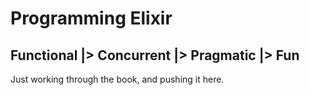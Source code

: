 #  Programming Elixir
## Functional |> Concurrent |> Pragmatic |> Fun

Just working through the book, and pushing it here.
